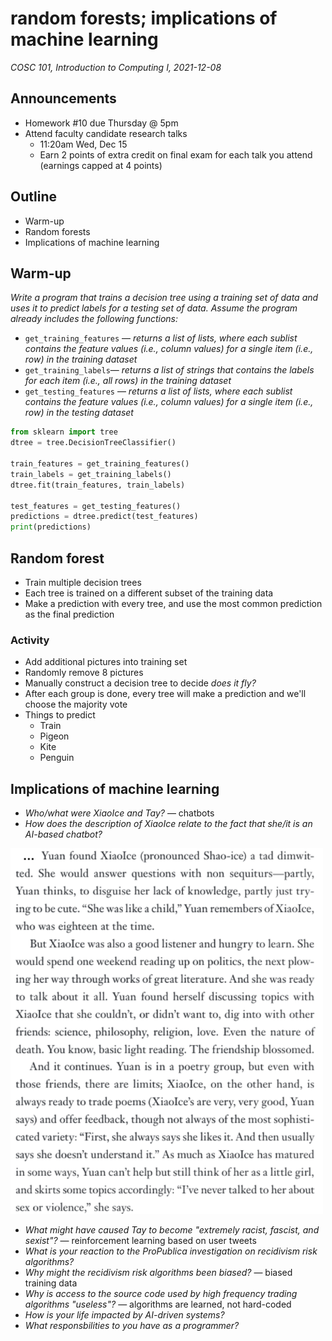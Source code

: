 # random forests; implications of machine learning
_COSC 101, Introduction to Computing I, 2021-12-08_

## Announcements
* Homework #10 due Thursday @ 5pm
* Attend faculty candidate research talks
    * 11:20am Wed, Dec 15
    * Earn 2 points of extra credit on final exam for each talk you attend (earnings capped at 4 points)

## Outline
* Warm-up
* Random forests
* Implications of machine learning

## Warm-up
_Write a program that trains a decision tree using a training set of data and uses it to predict labels for a testing set of data. Assume the program already includes the following functions:_
* `get_training_features` — _returns a list of lists, where each sublist contains the feature values (i.e., column values) for a single item (i.e., row) in the training dataset_
* `get_training_labels`— _returns a list of strings that contains the labels for each item (i.e., all rows) in the training dataset_
* `get_testing_features`  — _returns a list of lists, where each sublist contains the feature values (i.e., column values) for a single item (i.e., row) in the testing dataset_


```python
from sklearn import tree
dtree = tree.DecisionTreeClassifier()

train_features = get_training_features()
train_labels = get_training_labels()
dtree.fit(train_features, train_labels)

test_features = get_testing_features()
predictions = dtree.predict(test_features)
print(predictions)
```

## Random forest
* Train multiple decision trees
* Each tree is trained on a different subset of the training data
* Make a prediction with every tree, and use the most common prediction as the final prediction

### Activity
* Add additional pictures into training set
* Randomly remove 8 pictures
* Manually construct a decision tree to decide _does it fly?_
* After each group is done, every tree will make a prediction and we'll choose the majority vote
* Things to predict
    * Train
    * Pigeon
    * Kite
    * Penguin

## Implications of machine learning
* _Who/what were XiaoIce and Tay?_ — chatbots
* _How does the description of XiaoIce relate to the fact that she/it is an AI-based chatbot?_

<img src="figures/xiaoice.png" style="width:500px;" />

* _What might have caused Tay to become "extremely racist, fascist, and sexist"?_ — reinforcement learning based on user tweets
* _What is your reaction to the ProPublica investigation on recidivism risk algorithms?_
* _Why might the recidivism risk algorithms been biased?_ — biased training data
* _Why is access to the source code used by high frequency trading algorithms "useless"?_ — algorithms are learned, not hard-coded
* _How is your life impacted by AI-driven systems?_
* _What responsbilities to you have as a programmer?_
